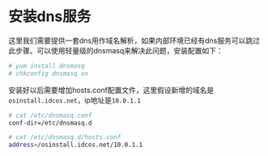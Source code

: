 # 安装dns服务

这里我们需要提供一套dns用作域名解析，如果内部环境已经有dns服务可以跳过此步骤。可以使用轻量级的dnsmasq来解决此问题，安装配置如下：

```bash
# yum install dnsmasq
# chkconfig dnsmasq on
```

安装好以后需要增加hosts.conf配置文件，这里假设新增的域名是```osinstall.idcos.net```，ip地址是```10.0.1.1```

```bash
# cat /etc/dnsmasq.conf
conf-dir=/etc/dnsmasq.d

# cat /etc/dnsmasq.d/hosts.conf
address=/osinstall.idcos.net/10.0.1.1
```
